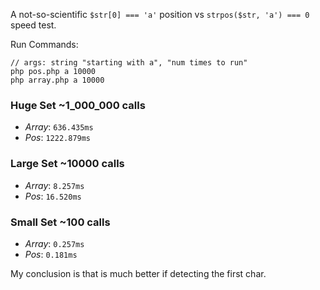 A not-so-scientific `$str[0] === 'a'` position vs `strpos($str, 'a') === 0` speed test.

Run Commands:

```
// args: string "starting with a", "num times to run"
php pos.php a 10000
php array.php a 10000
```

### Huge Set ~1_000_000 calls

- *Array*: `636.435ms`
- *Pos*: `1222.879ms`

### Large Set ~10000 calls

- *Array*: `8.257ms`
- *Pos*: `16.520ms`

### Small Set ~100 calls

- *Array*: `0.257ms`
- *Pos*: `0.181ms`

My conclusion is that is much better if detecting the first char.
